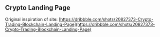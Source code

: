 ## Crypto Landing Page 

Original inspiration of site: [https://dribbble.com/shots/20827373-Crypto-Trading-Blockchain-Landing-Page](https://dribbble.com/shots/20827373-Crypto-Trading-Blockchain-Landing-Page)
